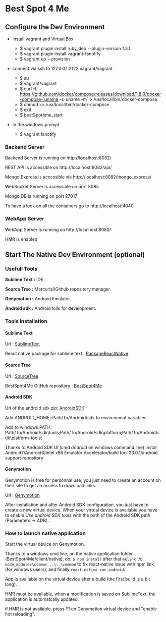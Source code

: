 # Best Spot 4 Me
 
## Configure the Dev Environment

* install vagrant and Virtual Box
	* $ vagrant plugin install ruby_dep --plugin-version 1.3.1	
	* $ vagrant plugin install vagrant-fsnotify
	* $ vagrant up --provision


* connect via ssh to 127.0.0.1:2122 vagrant/vagrant
	* $ su
	* $ vagrant/vagrant
	* $ curl -L https://github.com/docker/compose/releases/download/1.8.0/docker-compose-`uname -s`-`uname -m` > /usr/local/bin/docker-compose
	* $ chmod +x /usr/local/bin/docker-compose
	* $ exit
	* $ bestSpot4me_start


* In the windows prompt
	* $ vagrant fsnotify

### Backend Server

Backend Server is running on http://localhost:8082/

REST API is accessible on http://localhost:8082/api/

Mongo Express is accessible via http://localhost:8082/mongo_express/

WebSocket Server is accessible on port 8085

Mongo DB is running on port 27017

To have a look on all the containers go to http://localhost:4040

### WebApp Server
WebApp Server is running on http://localhost:8080/

HMR is enabled

## Start The Native Dev Environment (optional)

### Usefull Tools

**Sublime Text :** IDE.

**Source Tree :** Mercurial/Github repository manager.

**Genymotion :** Android Emulator.

**Android sdk :** Android tolls for development.

### Tools installation

#### Sublime Text
Url : [SublimeText](https://www.sublimetext.com/3)

React native package for sublime text : [PackageReactNative](https://github.com/facebookarchive/sublime-react)

#### Source Tree
Url : [SourceTree](https://blog.sourcetreeapp.com/2014/04/07/sourcetree-for-windows-1-5/)

BestSpot4Me GitHub repository : [BestSpot4Me](https://github.com/gartcimore/bestspot4me)

#### Android SDK
Url of the android sdk zip: [AndroidSDK](https://developer.android.com/studio/index.html)

Add ANDROID_HOME=Path/To/Android/sdk to environment variables

Add to windows PATH: Path/To/Android/sdk\tools;Path/To/Android/sdk\platform;Path/To/Android/sdk\platform-tools;

Thanks to Android SDK UI (cmd _android_ on windows command line) install Android7/Android6/Intel x86 Emulator Accelerator/build tool 23.0.1/android support repository 

#### Genymotion
Genymotion is free for personnal use, you just need to create an account on their site to get an access to download links.

Url : [Genymotion](https://www.genymotion.com/)

After installation and after Android SDK configuration, you just have to create a new virtual device. When your virtual device is available you have to enable _Use android SDK tools_ with the path of the Android SDK path. (Parameters -> ADB) .

### How to launch native application

Start the virtual device on Genymotion.

Thanks to a windows cmd line, on the native application folder (BestSpot4Me/client/native), do:
` $ npm install ` after that `mklink /D node_modules\common ..\..\common` to fix react-native issue with npm link (for windows users), and finally `react-native run-android`. 

App is available on the virtual device after a build (the first build is a bit long).

HMR must be available, when a modification is saved on SublimeText, the application is automatcally updated.

if HMR is not available, press F1 on Genymotion virtual device and "enable hot reloading".



